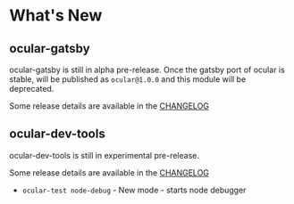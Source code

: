# What's New

## ocular-gatsby

ocular-gatsby is still in alpha pre-release. Once the gatsby port of ocular is stable, will be published as `ocular@1.0.0` and this module will be deprecated.

Some release details are available in the [CHANGELOG](https://github.com/uber-web/ocular/blob/master/modules/gatsby/CHANGELOG.md)


## ocular-dev-tools

ocular-dev-tools is still in experimental pre-release.

Some release details are available in the [CHANGELOG](https://github.com/uber-web/ocular/blob/master/modules/dev-tools/CHANGELOG.md)

- `ocular-test node-debug` - New mode - starts node debugger
